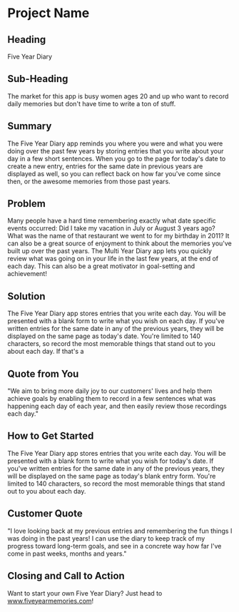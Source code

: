 # Project Name #

<!--
> This material was originally posted [here](http://www.quora.com/What-is-Amazons-approach-to-product-development-and-product-management). It is reproduced here for posterities sake.

There is an approach called "working backwards" that is widely used at Amazon. They work backwards from the customer, rather than starting with an idea for a product and trying to bolt customers onto it. While working backwards can be applied to any specific product decision, using this approach is especially important when developing new products or features.

For new initiatives a product manager typically starts by writing an internal press release announcing the finished product. The target audience for the press release is the new/updated product's customers, which can be retail customers or internal users of a tool or technology. Internal press releases are centered around the customer problem, how current solutions (internal or external) fail, and how the new product will blow away existing solutions.

If the benefits listed don't sound very interesting or exciting to customers, then perhaps they're not (and shouldn't be built). Instead, the product manager should keep iterating on the press release until they've come up with benefits that actually sound like benefits. Iterating on a press release is a lot less expensive than iterating on the product itself (and quicker!).

If the press release is more than a page and a half, it is probably too long. Keep it simple. 3-4 sentences for most paragraphs. Cut out the fat. Don't make it into a spec. You can accompany the press release with a FAQ that answers all of the other business or execution questions so the press release can stay focused on what the customer gets. My rule of thumb is that if the press release is hard to write, then the product is probably going to suck. Keep working at it until the outline for each paragraph flows.

Oh, and I also like to write press-releases in what I call "Oprah-speak" for mainstream consumer products. Imagine you're sitting on Oprah's couch and have just explained the product to her, and then you listen as she explains it to her audience. That's "Oprah-speak", not "Geek-speak".

Once the project moves into development, the press release can be used as a touchstone; a guiding light. The product team can ask themselves, "Are we building what is in the press release?" If they find they're spending time building things that aren't in the press release (overbuilding), they need to ask themselves why. This keeps product development focused on achieving the customer benefits and not building extraneous stuff that takes longer to build, takes resources to maintain, and doesn't provide real customer benefit (at least not enough to warrant inclusion in the press release).
 -->

## Heading ##
  Five Year Diary

## Sub-Heading ##
  The market for this app is busy women ages 20 and up who want to record daily memories but don't have time to write a ton of stuff.

## Summary ##
  The Five Year Diary app reminds you where you were and what you were doing over the past few years by storing entries that you write about your day in a few short sentences. When you go to the page for today's date to create a new entry, entries for  the same date in previous years are displayed as well, so you can reflect back on how far you've come since then, or the awesome memories from those past years.

## Problem ##
  Many people have a hard time remembering exactly what date specific events occurred: Did I take my vacation in July or August 3 years ago? What was the name of that  restaurant we went to for my birthday in 2011? It can also be a great source of enjoyment to think about the memories you've built up over the past years. The Multi Year Diary app lets you quickly review what was going on in your life in the last few years, at the end of each day. This can also be a great motivator in goal-setting and achievement!

## Solution ##
  The Five Year Diary app stores entries that you write each day. You will be presented with a blank form to write what you wish on each day. If you've written entries for the same date in any of the previous years, they will be displayed on the same page as today's date. You're limited to 140 characters, so record the most memorable things that stand out to you about each day. If that's a

## Quote from You ##
  "We aim to bring more daily joy to our customers' lives and help them achieve goals by enabling them  to record in a few sentences what was happening each day of each year, and then easily review those recordings each day."

## How to Get Started ##
  The Five Year Diary app stores entries that you write each day. You will be presented with a blank form to write what you wish for today's date. If you've written entries for the same date in any of the previous years, they will be displayed on the same page as today's blank entry form. You're limited to 140 characters, so record the most memorable things that stand out to you about each day.

## Customer Quote ##
  "I love looking back at my previous entries and remembering the fun things I was doing in the past years! I can use the diary to keep track of my progress toward long-term goals, and see in a concrete way how far I've come in past weeks, months and years."

## Closing and Call to Action ##
  Want to start your own Five Year Diary? Just head to www.fiveyearmemories.com!
